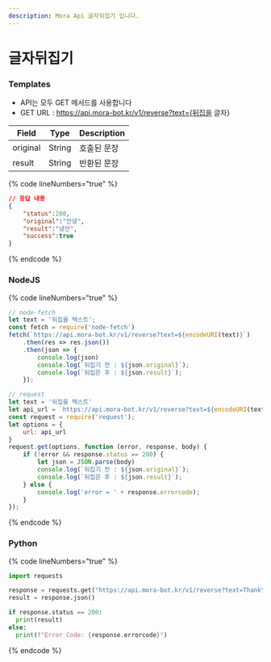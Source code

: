 ```yaml
---
description: Mora Api 글자뒤집기 입니다.
---
```


# 글자뒤집기

### Templates

* API는 모두 GET 메서드를 사용합니다
* GET URL : https://api.mora-bot.kr/v1/reverse?text={뒤집을 글자}

| Field    | Type   | Description |
| -------- | ------ | ----------- |
| original | String | 호출된 문장      |
| result   | String | 반환된 문장      |

{% code lineNumbers="true" %}
```json
// 응답 내용
{
    "status":200,
    "original":"안녕",
    "result":"녕안",
    "success":true
}
```
{% endcode %}

### NodeJS

{% code lineNumbers="true" %}
```javascript
// node-fetch
let text = '뒤집을 텍스트';
const fetch = require('node-fetch')
fetch(`https://api.mora-bot.kr/v1/reverse?text=${encodeURI(text)}`)
    .then(res => res.json())
    .then(json => {
        console.log(json)
        console.log(`뒤집기 전 : ${json.original}`);
        console.log(`뒤집은 후 : ${json.result}`);
    });

// request
let text = '뒤집을 텍스트'
let api_url = `https://api.mora-bot.kr/v1/reverse?text=${encodeURI(text)}`
const request = require('request');
let options = {
    url: api_url
}
request.get(options, function (error, response, body) {
    if (!error && response.status == 200) {
        let json = JSON.parse(body)
        console.log(`뒤집기 전 : ${json.original}`);
        console.log(`뒤집은 후 : ${json.result}`);
    } else {
        console.log('error = ' + response.errorcode);
    }
});
```
{% endcode %}

### Python

{% code lineNumbers="true" %}
```python
import requests

response = requests.get("https://api.mora-bot.kr/v1/reverse?text=ThankYou")
result = response.json()

if response.status == 200:
  print(result)
else:
  print(f"Error Code: {response.errorcode}")
```
{% endcode %}
